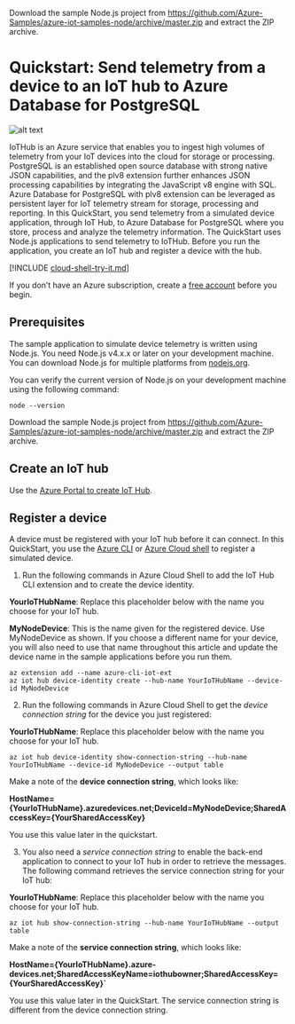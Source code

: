 
Download the sample Node.js project from https://github.com/Azure-Samples/azure-iot-samples-node/archive/master.zip and extract the ZIP archive.
# Quickstart: Send telemetry from a device to an IoT hub to Azure Database for PostgreSQL 

![alt text](https://github.com/savjani/azure-postgresql/blob/master/IoT%20demo%20with%20Azure%20PostgreSQL/Images/IotTelemetry.png "IoT hub telemetry to Azure Database for PostgreSQL")

IoTHub is an Azure service that enables you to ingest high volumes of telemetry from your IoT devices into the cloud for storage or processing. PostgreSQL is an established open source database with strong native JSON capabilities, and the plv8 extension further enhances JSON processing capabilities by integrating the JavaScript v8 engine with SQL. Azure Database for PostgreSQL with plv8 extension can be leveraged as persistent layer for IoT telemetry stream for storage, processing and reporting. 
In this QuickStart, you send telemetry from a simulated device application, through IoT Hub, to Azure Database for PostgreSQL where you store, process and analyze the telemetry information. 
The QuickStart uses Node.js applications to send telemetry to IoTHub. Before you run the application, you create an IoT hub and register a device with the hub.

[!INCLUDE [cloud-shell-try-it.md](../../includes/cloud-shell-try-it.md)]

If you don’t have an Azure subscription, create a [free account](https://azure.microsoft.com/free/?WT.mc_id=A261C142F) before you begin.

## Prerequisites
The sample application to simulate device telemetry is written using Node.js. You need Node.js v4.x.x or later on your development machine. You can download Node.js for multiple platforms from [nodejs.org](https://nodejs.org).

You can verify the current version of Node.js on your development machine using the following command:

```cmd/sh
node --version
```
Download the sample Node.js project from https://github.com/Azure-Samples/azure-iot-samples-node/archive/master.zip and extract the ZIP archive.

## Create an IoT hub
Use the [Azure Portal to create IoT Hub](https://docs.microsoft.com/en-us/azure/iot-hub/iot-hub-create-through-portal).

## Register a device
A device must be registered with your IoT hub before it can connect. In this QuickStart, you use the [Azure CLI](https://docs.microsoft.com/en-us/cli/azure/install-azure-cli?view=azure-cli-latest) or [Azure Cloud shell](https://azure.microsoft.com/en-us/features/cloud-shell/) to register a simulated device.

1.	 Run the following commands in Azure Cloud Shell to add the IoT Hub CLI extension and to create the device identity. 

**YourIoTHubName**: Replace this placeholder below with the name you choose for your IoT hub.

**MyNodeDevice**: This is the name given for the registered device. Use MyNodeDevice as shown. If you choose a different name for your device, you will also need to use that name throughout this article and update the device name in the sample applications before you run them.

```cmd/sh
az extension add --name azure-cli-iot-ext
az iot hub device-identity create --hub-name YourIoTHubName --device-id MyNodeDevice
```

2.	Run the following commands in Azure Cloud Shell to get the _device connection string_ for the device you just registered:

**YourIoTHubName**: Replace this placeholder below with the name you choose for your IoT hub.

```cmd/sh
az iot hub device-identity show-connection-string --hub-name YourIoTHubName --device-id MyNodeDevice --output table
```

Make a note of the **device connection string**, which looks like:

**HostName={YourIoTHubName}.azuredevices.net;DeviceId=MyNodeDevice;SharedAccessKey={YourSharedAccessKey}**

You use this value later in the quickstart.

3.	You also need a _service connection string_ to enable the back-end application to connect to your IoT hub in order to retrieve the messages. The following command retrieves the service connection string for your IoT hub:

**YourIoTHubName**: Replace this placeholder below with the name you choose for your IoT hub.

```cmd/sh
az iot hub show-connection-string --hub-name YourIoTHubName --output table
```

Make a note of the **service connection string**, which looks like:

**HostName={YourIoTHubName}.azure-devices.net;SharedAccessKeyName=iothubowner;SharedAccessKey={YourSharedAccessKey}`**

You use this value later in the QuickStart. The service connection string is different from the device connection string.

